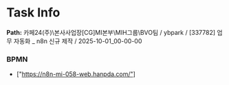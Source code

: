 # Task Info

**Path:** 카페24(주)\본사사업장\[CG]MI본부\MIH그룹\BVO팀 / ybpark / [337782] 업무 자동화 _ n8n 신규 제작 / 2025-10-01_00-00-00

### BPMN
- ["https://n8n-mi-058-web.hanpda.com/"]

